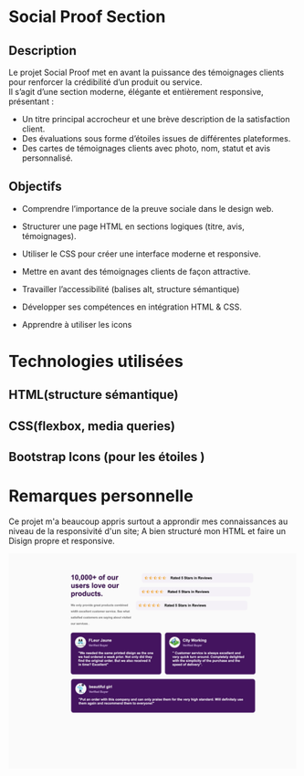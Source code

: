 # Social Proof Section

## Description

Le projet Social Proof met en avant la puissance des témoignages clients pour renforcer la crédibilité d’un produit ou service.  
Il s’agit d’une section moderne, élégante et entièrement responsive, présentant :

- Un titre principal accrocheur et une brève description de la satisfaction client.  
- Des évaluations sous forme d’étoiles issues de différentes plateformes.  
- Des cartes de témoignages clients avec photo, nom, statut et avis personnalisé.


##  Objectifs 
- Comprendre l’importance de la preuve sociale dans le design web.

 - Structurer une page HTML en sections logiques (titre, avis, témoignages).


- Utiliser le CSS pour créer une interface moderne et responsive.


- Mettre en avant des témoignages clients de façon attractive.


- Travailler l’accessibilité (balises alt, structure sémantique)


- Développer ses compétences en intégration HTML & CSS.


- Apprendre à utiliser les icons


# Technologies utilisées

## HTML(structure sémantique)
## CSS(flexbox, media queries)
## Bootstrap Icons (pour les étoiles )

# Remarques personnelle
Ce projet m'a beaucoup appris surtout a approndir mes connaissances au niveau de la responsivité d'un site;
A bien structuré mon HTML et faire un Disign propre et responsive.

![mon-projet](./image/Socail.png)